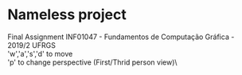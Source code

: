 # Nameless project
Final Assignment INF01047 - Fundamentos de Computação Gráfica - 2019/2 UFRGS\
'w','a','s','d' to move\
'p' to change perspective (First/Thrid person view)\
